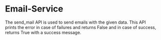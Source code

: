 # Email-Service
The send_mail API is used to send emails with the given data. This API prints the error in case of failures and returns False and in case of success, returns True with a success message.
